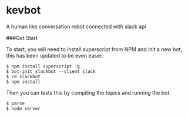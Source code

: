 # kevbot

A human like conversation robot connected with slack api


###Get Start

To start, you will need to install superscript from NPM and init a new bot, this has been updated to be even easer.

  ```
  $ npm install superscript -g
  $ bot-init slackbot --client slack
  $ cd slackbot
  $ npm install
  ```

Then you can tests this by compiling the topics and running the bot.

  ```
  $ parse
  $ node server
  ```
